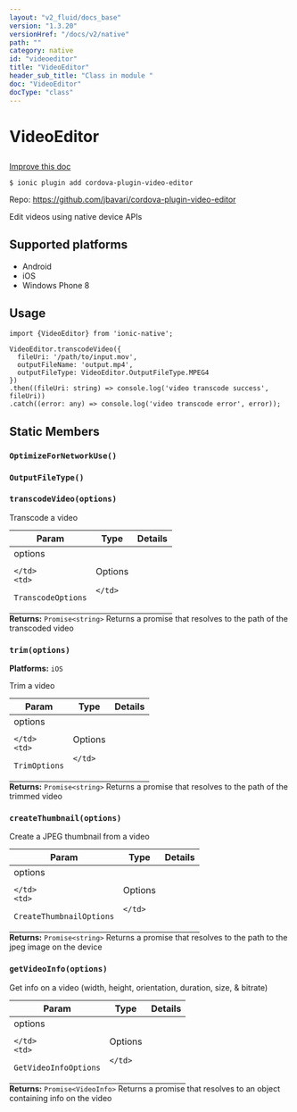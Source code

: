 ```yaml
---
layout: "v2_fluid/docs_base"
version: "1.3.20"
versionHref: "/docs/v2/native"
path: ""
category: native
id: "videoeditor"
title: "VideoEditor"
header_sub_title: "Class in module "
doc: "VideoEditor"
docType: "class"
---
```









<h1 class="api-title">

  
  VideoEditor
  

  

  

</h1>

<a class="improve-v2-docs" href="http://github.com/driftyco/ionic-native/edit/master/src/plugins/video-editor.ts#L118">
  Improve this doc
</a>





<!-- decorators -->


<pre><code>$ ionic plugin add cordova-plugin-video-editor</code></pre>
<p>Repo:
  <a href="https://github.com/jbavari/cordova-plugin-video-editor">
    https://github.com/jbavari/cordova-plugin-video-editor
  </a>
</p>

<!-- description -->

<p>Edit videos using native device APIs</p>


<!-- @platforms tag -->
<h2>Supported platforms</h2>

<ul>
  <li>Android</li>
  
  <li>iOS</li>
  
  <li>Windows Phone 8</li>
  </ul>

<!-- @platforms tag end -->


<!-- @usage tag -->

<h2>Usage</h2>

<pre><code>import {VideoEditor} from &#39;ionic-native&#39;;

VideoEditor.transcodeVideo({
  fileUri: &#39;/path/to/input.mov&#39;,
  outputFileName: &#39;output.mp4&#39;,
  outputFileType: VideoEditor.OutputFileType.MPEG4
})
.then((fileUri: string) =&gt; console.log(&#39;video transcode success&#39;, fileUri))
.catch((error: any) =&gt; console.log(&#39;video transcode error&#39;, error));
</code></pre>




<!-- @property tags -->
<h2>Static Members</h2>
<div id="OptimizeForNetworkUse"></div>
<h3><code>OptimizeForNetworkUse()</code>
  
</h3>









<div id="OutputFileType"></div>
<h3><code>OutputFileType()</code>
  
</h3>









<div id="transcodeVideo"></div>
<h3><code>transcodeVideo(options)</code>
  
</h3>



Transcode a video


<table class="table param-table" style="margin:0;">
  <thead>
  <tr>
    <th>Param</th>
    <th>Type</th>
    <th>Details</th>
  </tr>
  </thead>
  <tbody>
  
  <tr>
    <td>
      options
      
      
    </td>
    <td>
      
<code>TranscodeOptions</code>
    </td>
    <td>
      <p>Options</p>

      
    </td>
  </tr>
  
  </tbody>
</table>





<div class="return-value" markdown="1">
  <i class="icon ion-arrow-return-left"></i>
  <b>Returns:</b> 
<code>Promise&lt;string&gt;</code> Returns a promise that resolves to the path of the transcoded video
</div>



<div id="trim"></div>
<h3><code>trim(options)</code>
  
</h3>


<p>
<b>Platforms:</b>
<code>iOS</code>&nbsp;
</p>


Trim a video


<table class="table param-table" style="margin:0;">
  <thead>
  <tr>
    <th>Param</th>
    <th>Type</th>
    <th>Details</th>
  </tr>
  </thead>
  <tbody>
  
  <tr>
    <td>
      options
      
      
    </td>
    <td>
      
<code>TrimOptions</code>
    </td>
    <td>
      <p>Options</p>

      
    </td>
  </tr>
  
  </tbody>
</table>





<div class="return-value" markdown="1">
  <i class="icon ion-arrow-return-left"></i>
  <b>Returns:</b> 
<code>Promise&lt;string&gt;</code> Returns a promise that resolves to the path of the trimmed video
</div>



<div id="createThumbnail"></div>
<h3><code>createThumbnail(options)</code>
  
</h3>



Create a JPEG thumbnail from a video


<table class="table param-table" style="margin:0;">
  <thead>
  <tr>
    <th>Param</th>
    <th>Type</th>
    <th>Details</th>
  </tr>
  </thead>
  <tbody>
  
  <tr>
    <td>
      options
      
      
    </td>
    <td>
      
<code>CreateThumbnailOptions</code>
    </td>
    <td>
      <p>Options</p>

      
    </td>
  </tr>
  
  </tbody>
</table>





<div class="return-value" markdown="1">
  <i class="icon ion-arrow-return-left"></i>
  <b>Returns:</b> 
<code>Promise&lt;string&gt;</code> Returns a promise that resolves to the path to the jpeg image on the device
</div>



<div id="getVideoInfo"></div>
<h3><code>getVideoInfo(options)</code>
  
</h3>



Get info on a video (width, height, orientation, duration, size, & bitrate)


<table class="table param-table" style="margin:0;">
  <thead>
  <tr>
    <th>Param</th>
    <th>Type</th>
    <th>Details</th>
  </tr>
  </thead>
  <tbody>
  
  <tr>
    <td>
      options
      
      
    </td>
    <td>
      
<code>GetVideoInfoOptions</code>
    </td>
    <td>
      <p>Options</p>

      
    </td>
  </tr>
  
  </tbody>
</table>





<div class="return-value" markdown="1">
  <i class="icon ion-arrow-return-left"></i>
  <b>Returns:</b> 
<code>Promise&lt;VideoInfo&gt;</code> Returns a promise that resolves to an object containing info on the video
</div>




<!-- methods on the class -->

<!-- related link --><!-- end content block -->


<!-- end body block -->

